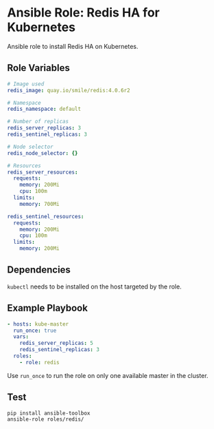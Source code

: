 # Ansible Role: Redis HA for Kubernetes

Ansible role to install Redis HA on Kubernetes.

## Role Variables

```yaml
# Image used
redis_image: quay.io/smile/redis:4.0.6r2

# Namespace
redis_namespace: default

# Number of replicas
redis_server_replicas: 3
redis_sentinel_replicas: 3

# Node selector
redis_node_selector: {}

# Resources
redis_server_resources:
  requests:
    memory: 200Mi
    cpu: 100m
  limits:
    memory: 700Mi

redis_sentinel_resources:
  requests:
    memory: 200Mi
    cpu: 100m
  limits:
    memory: 200Mi
```

## Dependencies

`kubectl` needs to be installed on the host  targeted by the role.

## Example Playbook

```yaml
- hosts: kube-master
  run_once: true
  vars:
    redis_server_replicas: 5
    redis_sentinel_replicas: 3
  roles:
    - role: redis
```

Use `run_once` to run the role on only one available master in the cluster.

## Test

```bash
pip install ansible-toolbox
ansible-role roles/redis/
```